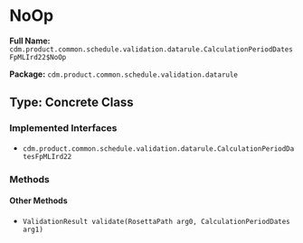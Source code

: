 # NoOp

**Full Name:** `cdm.product.common.schedule.validation.datarule.CalculationPeriodDatesFpMLIrd22$NoOp`

**Package:** `cdm.product.common.schedule.validation.datarule`

## Type: Concrete Class

### Implemented Interfaces

- `cdm.product.common.schedule.validation.datarule.CalculationPeriodDatesFpMLIrd22`

### Methods

#### Other Methods

- `ValidationResult validate(RosettaPath arg0, CalculationPeriodDates arg1)`

